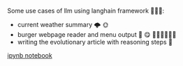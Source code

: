 Some use cases of llm using langhain framework 🦜🦜🔗:
- current weather summary 🌩️ 🌞
- burger webpage reader and menu output 🍔 😋 🥤🥗🍔🍗🍟🥓
- writing the evolutionary article with reasoning steps 🔬

[ipynb notebook](MY_notebook_v2.ipynb)
